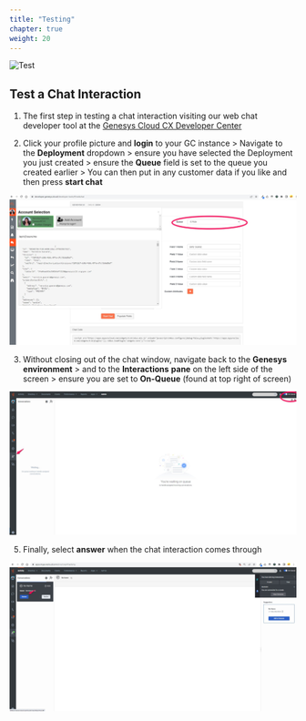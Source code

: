 ```yaml
---
title: "Testing"
chapter: true
weight: 20
---
```

![Test](/images/Webchat2-768x300.jpg)
## Test a Chat Interaction

1. The first step in testing a chat interaction visiting our web chat developer tool at the [Genesys Cloud CX Developer Center](https://developer.genesys.cloud/developer-tools/#/webchat)

2. Click your profile picture and **login** to your GC instance > Navigate to the **Deployment** dropdown > ensure you have selected the Deployment you just created > ensure the **Queue** field is set to the queue you created earlier > You can then put in any customer data if you like and then press **start chat**

![devcenter](/images/chatdev.jpg)

3. Without closing out of the chat window, navigate back to the **Genesys environment** > and to the **Interactions** **pane** on the left side of the screen > ensure you are set to **On-Queue** (found at top right of screen)

![interactionspane](/images/interactionpane.jpg)

5. Finally, select **answer** when the chat interaction comes through

![incomingchat](/images/incomingchat.jpg)
